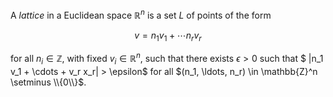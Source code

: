 A *lattice* in a Euclidean space $\mathbb{R}^n$ is a set $L$ of points of the form

$$
v = n_1 v_1 + \cdots n_r v_r
$$

for all $n_i \in \mathbb{Z}$, with fixed $v_i \in \mathbb{R}^n$, such that there exists $\epsilon > 0$ such that $ |n_1 v_1 + \cdots + v_r x_r| > \epsilon$ for all $(n_1, \ldots, n_r) \in \mathbb{Z}^n \setminus \\{0\\}$.
